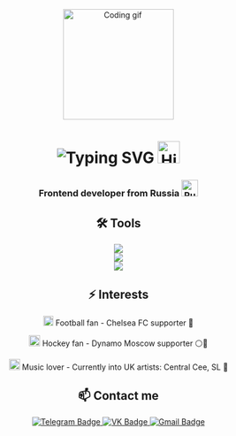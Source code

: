 <div align="center">
  <img src="https://media2.giphy.com/media/v1.Y2lkPTc5MGI3NjExM2RnbXN6ampqa2I2MHFmaWlyMDI1bDRncXUzczMzZ2RybzhvOW5reiZlcD12MV9pbnRlcm5hbF9naWZfYnlfaWQmY3Q9Zw/YJ85eVpdZDy7e/giphy.gif" width="200" alt="Coding gif"/>
</div>

<h1 align="center">
  <img src="https://readme-typing-svg.herokuapp.com?font=Fira+Code&size=30&pause=1000&color=0969DA&center=true&vCenter=true&width=435&lines=Hi+there%2C+I'm+Evgeniy" alt="Typing SVG" />
  <img src="https://github.com/blackcater/blackcater/raw/main/images/Hi.gif" height="40" alt="Hi gif"/>
</h1>

<h3 align="center">Frontend developer from Russia <img src="https://cdn-icons-png.flaticon.com/512/330/330437.png" width="30" alt="Russian flag"/></h3>

<h2 align="center">🛠️ Tools</h2>

<div align="center">
  <img src="https://skillicons.dev/icons?i=js,html,css,react,vite,typescript,nodejs,redux,tailwind" />
  <br>
  <img src="https://skillicons.dev/icons?i=py,django,docker,postgres,figma,postman,redis" />
  <br>
  <img src="https://skillicons.dev/icons?i=webstorm,pycharm,vscode,visualstudio" />
</div>

<h2 align="center">⚡ Interests</h2>

<div align="center">
  <p>
    <img src="https://cdn-icons-png.flaticon.com/512/53/53283.png" width="18" alt="Football icon"/> Football fan - Chelsea FC supporter 💙
  </p>
  <p>
    <img src="https://img.icons8.com/color/48/000000/ice-hockey.png" width="20" alt="Hockey icon"/> Hockey fan - Dynamo Moscow supporter ⚪🔵
  </p>
  <p>
    <img src="https://img.icons8.com/color/48/000000/music.png" width="20" alt="Music icon"/> Music lover - Currently into UK artists: Central Cee, SL 🎵
  </p>
</div>

<h2 align="center">📫 Contact me</h2>

<div align="center">
  <a href="https://t.me/eugene_tabakhov">
    <img src="https://img.shields.io/badge/Telegram-2CA5E0?style=for-the-badge&logo=telegram&logoColor=white" alt="Telegram Badge"/>
  </a>
  <a href="https://vk.com/evgeniy_tabakhov">
    <img src="https://img.shields.io/badge/VK-blue?style=for-the-badge&logo=vk&logoColor=white" alt="VK Badge"/>
  </a>
  <a href="mailto:e.tabahov@gmail.com">
    <img src="https://img.shields.io/badge/Gmail-D14836?style=for-the-badge&logo=gmail&logoColor=white" alt="Gmail Badge"/>
  </a>
</div>

<!--
**TabakhovEugene/TabakhovEugene** is a ✨ _special_ ✨ repository because its `README.md` (this file) appears on your GitHub profile.

Here are some ideas to get you started:

- 🔭 I’m currently working on ...
- 🌱 I’m currently learning ...
- 👯 I’m looking to collaborate on ...
- 🤔 I’m looking for help with ...
- 💬 Ask me about ...
- 📫 How to reach me: ...
- 😄 Pronouns: ...
- ⚡ Fun fact: ...
-->
